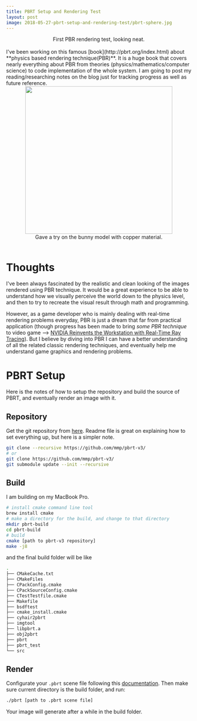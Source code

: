 ```yaml
---
title: PBRT Setup and Rendering Test
layout: post
image: 2018-05-27-pbrt-setup-and-rendering-test/pbrt-sphere.jpg
---
```


<!---
Featured image.
-->

<!-- <img src="{{ site.url }}/images/2018-05-27-pbrt-setup-and-rendering-test/pbrt-sphere.jpg" width="640"  style="display:block; margin:auto;"> -->

<figcaption style="text-align: center;">First PBR rendering test, looking neat. </figcaption>
<br />
I've been working on this famous [book](http://pbrt.org/index.html) about **physics based rendering technique(PBR)**. It is a huge book that covers nearly everything about PBR from theories (physics/mathematics/computer science) to code implementation of the whole system. I am going to post my reading/researching notes on the blog just for tracking progress as well as future reference.

<!-- Image -->
<img src="{{ site.url }}/images/2018-05-27-pbrt-setup-and-rendering-test/pbrt-bunny.jpg" width="400" height="400" style="display:block; margin:auto;">
<figcaption style="text-align: center;">Gave a try on the bunny model with copper material. </figcaption>
<br />

# Thoughts
I've been always fascinated by the realistic and clean looking of the images rendered using PBR technique. It would be a great experience to be able to understand how we visually perceive the world down to the physics level, and then to try to recreate the visual result through math and programming.

However, as a game developer who is mainly dealing with real-time rendering problems everyday, PBR is just a dream that far from practical application (though progress has been made to bring *some PBR technique* to video game --> [NVIDIA Reinvents the Workstation with Real-Time Ray Tracing](https://nvidianews.nvidia.com/news/nvidia-reinvents-the-workstation-with-real-time-ray-tracing)). But I believe by diving into PBR I can have a better understanding of all the related classic rendering techniques, and eventually help me understand game graphics and rendering problems.

# PBRT Setup
Here is the notes of how to setup the repository and build the source of PBRT, and eventually render an image with it.
## Repository
Get the git repository from [here](https://github.com/mmp/pbrt-v3). Readme file is great on explaining how to set everything up, but here is a simpler note.

``` bash
git clone --recursive https://github.com/mmp/pbrt-v3/
# or
git clone https://github.com/mmp/pbrt-v3/
git submodule update --init --recursive
```

## Build
I am building on my MacBook Pro.
``` bash
# install cmake command line tool
brew install cmake
# make a directory for the build, and change to that directory
mkdir pbrt-build
cd pbrt-build
# build
cmake [path to pbrt-v3 repository]
make -j8
```

and the final build folder will be like
``` bash
.
├── CMakeCache.txt
├── CMakeFiles
├── CPackConfig.cmake
├── CPackSourceConfig.cmake
├── CTestTestfile.cmake
├── Makefile
├── bsdftest
├── cmake_install.cmake
├── cyhair2pbrt
├── imgtool
├── libpbrt.a
├── obj2pbrt
├── pbrt
├── pbrt_test
└── src
```

## Render
Configurate your `.pbrt` scene file following this [documentation](http://pbrt.org/fileformat-v3.html#example). Then make sure current directory is the build folder, and run:
``` bash
./pbrt [path to .pbrt scene file]
```

Your image will generate after a while in the build folder.
